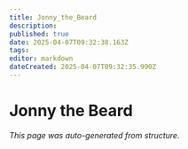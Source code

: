 ```yaml
---
title: Jonny_the_Beard
description: 
published: true
date: 2025-04-07T09:32:38.163Z
tags: 
editor: markdown
dateCreated: 2025-04-07T09:32:35.990Z
---
```


# Jonny the Beard

*This page was auto-generated from structure.*